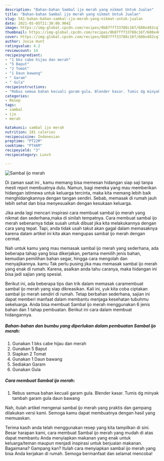 ```yaml
---
description: "Bahan-bahan Sambal ijo merah yang nikmat Untuk Jualan"
title: "Bahan-bahan Sambal ijo merah yang nikmat Untuk Jualan"
slug: 541-bahan-bahan-sambal-ijo-merah-yang-nikmat-untuk-jualan
date: 2021-05-05T21:30:00.904Z
image: https://img-global.cpcdn.com/recipes/0b87fff33788c16f/680x482cq70/sambal-ijo-merah-foto-resep-utama.jpg
thumbnail: https://img-global.cpcdn.com/recipes/0b87fff33788c16f/680x482cq70/sambal-ijo-merah-foto-resep-utama.jpg
cover: https://img-global.cpcdn.com/recipes/0b87fff33788c16f/680x482cq70/sambal-ijo-merah-foto-resep-utama.jpg
author: Josie Hunt
ratingvalue: 4.2
reviewcount: 14
recipeingredient:
- "1 bks cabe hijau dan merah"
- "5 Baput"
- "2 Tomat"
- "1 Daun bawang"
- " Garam"
- " Gula"
recipeinstructions:
- "Rebus semua bahan kecuali garam gula. Blender kasar. Tumis dg minyak tambah garam gula daun bawang"
categories:
- Resep
tags:
- sambal
- ijo
- merah

katakunci: sambal ijo merah 
nutrition: 181 calories
recipecuisine: Indonesian
preptime: "PT22M"
cooktime: "PT46M"
recipeyield: "3"
recipecategory: Lunch

---
```



![Sambal ijo merah](https://img-global.cpcdn.com/recipes/0b87fff33788c16f/680x482cq70/sambal-ijo-merah-foto-resep-utama.jpg)

Di zaman  saat ini , kamu memang bisa memesan hidangan siap saji tanpa mesti repot membuatnya dulu. Namun, bagi mereka yang mau memberikan hidangan istimewa untuk keluarga tercinta, maka kita memang lebih baik menghidangkannya dengan tangan sendiri. Sebab, memasak di rumah jauh lebih sehat dan bisa menyesuaikan dengan kesukaan keluarga.

Jika anda lagi mencari inspirasi cara membuat sambal ijo merah yang nikmat dan sederhana,maka di sinilah tempatnya. Cara membuat sambal ijo merah  sebenarnya tidak susah untuk dibuat jika kita melakukannya dengan cara yang tepat. Tapi, anda tidak usah takut akan gagal dalam memasaknya 
karena dalam artikel ini kita akan mengupas sambal ijo merah dengan cermat.  



Nah untuk kamu yang mau memasak sambal ijo merah yang sederhana, ada beberapa tahap yang bisa dikerjakan, pertama memilih jenis bahan, kemudian pemilihan bahan segar, hingga cara mengolah dan menyajikannya. kamu Tak perlu pusing jika mau memasak sambal ijo merah yang enak di rumah. Karena, asalkan anda  tahu caranya, maka hidangan ini bisa jadi sajian yang spesial.

Berikut ini, ada beberapa tips dan trik dalam memasak caramembuat sambal ijo merah yang siap dikreasikan. Kali ini, yuk kita coba ciptakan sambal ijo merah sendiri di rumah. Tetap berbahan sederhana, sajian ini dapat memberi manfaat dalam membantu menjaga kesehatan tubuhmu sekeluarga. Anda bisa membuat Sambal ijo merah menggunakan 6 jenis bahan dan 1 tahap pembuatan. Berikut ini cara dalam membuat hidangannya.

<!--inarticleads1-->

##### Bahan-bahan dan bumbu yang diperlukan dalam pembuatan Sambal ijo merah:

1. Gunakan 1 bks cabe hijau dan merah
1. Gunakan 5 Baput
1. Siapkan 2 Tomat
1. Gunakan 1 Daun bawang
1. Sediakan  Garam
1. Gunakan  Gula




<!--inarticleads2-->

##### Cara membuat Sambal ijo merah:

1. Rebus semua bahan kecuali garam gula. Blender kasar. Tumis dg minyak tambah garam gula daun bawang




Nah, itulah artikel mengenai  sambal ijo merah  yang praktis dan gampang dilakukan versi kami. Semoga kamu dapat membuatnya dengan hasil yang memuaskan. 

Terima kasih anda telah menggunakan resep yang kita tampilkan di sini. Besar harapan kami, cara membuat  Sambal ijo merah yang mudah di atas dapat membantu Anda menyiapkan makanan yang enak untuk keluarga/teman maupun menjadi inspirasi untuk berjualan makanan. Bagaimana? Gampang kan? Itulah cara menyiapkan sambal ijo merah yang bisa Anda kerjakan di rumah. Semoga bermanfaat dan selamat mencoba!

